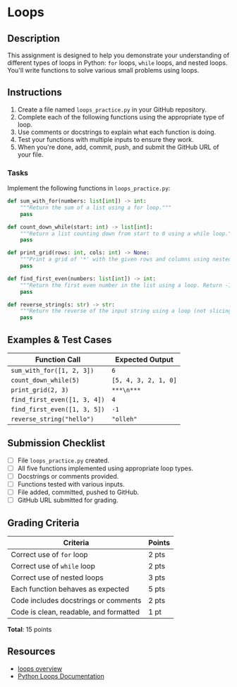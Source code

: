 # Loops 

## Description
This assignment is designed to help you demonstrate your understanding of different types of loops in Python: `for` loops, `while` loops, and nested loops. You'll write functions to solve various small problems using loops.

## Instructions

1. Create a file named `loops_practice.py` in your GitHub repository.
2. Complete each of the following functions using the appropriate type of loop.
3. Use comments or docstrings to explain what each function is doing.
4. Test your functions with multiple inputs to ensure they work.
5. When you're done, add, commit, push, and submit the GitHub URL of your file.

### Tasks

Implement the following functions in `loops_practice.py`:

```python
def sum_with_for(numbers: list[int]) -> int:
    """Return the sum of a list using a for loop."""
    pass

def count_down_while(start: int) -> list[int]:
    """Return a list counting down from start to 0 using a while loop."""
    pass

def print_grid(rows: int, cols: int) -> None:
    """Print a grid of '*' with the given rows and columns using nested loops."""
    pass

def find_first_even(numbers: list[int]) -> int:
    """Return the first even number in the list using a loop. Return -1 if none found."""
    pass

def reverse_string(s: str) -> str:
    """Return the reverse of the input string using a loop (not slicing)."""
    pass
```

## Examples & Test Cases

| Function Call               | Expected Output               |
|-----------------------------|-------------------------------|
| `sum_with_for([1, 2, 3])`   | `6`                           |
| `count_down_while(5)`       | `[5, 4, 3, 2, 1, 0]`          |
| `print_grid(2, 3)`          | `***\n***`                    |
| `find_first_even([1, 3, 4])`| `4`                           |
| `find_first_even([1, 3, 5])`| `-1`                          |
| `reverse_string("hello")`   | `"olleh"`                     |

## Submission Checklist
- [ ] File `loops_practice.py` created.
- [ ] All five functions implemented using appropriate loop types.
- [ ] Docstrings or comments provided.
- [ ] Functions tested with various inputs.
- [ ] File added, committed, pushed to GitHub.
- [ ] GitHub URL submitted for grading.

## Grading Criteria

| Criteria                                | Points |
|-----------------------------------------|--------|
| Correct use of `for` loop               | 2 pts  |
| Correct use of `while` loop             | 2 pts  |
| Correct use of nested loops             | 3 pts  |
| Each function behaves as expected       | 5 pts  |
| Code includes docstrings or comments    | 2 pts  |
| Code is clean, readable, and formatted  | 1 pt   |

**Total**: 15 points

## Resources
- [loops overview](resources/loops_overview.md)
- [Python Loops Documentation](https://docs.python.org/3/tutorial/controlflow.html#for-statements)
